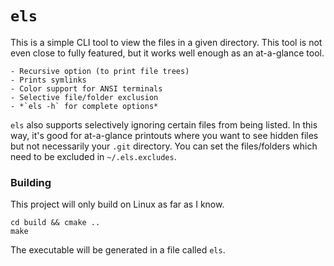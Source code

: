 # `els`

This is a simple CLI tool to view the files in a given directory. This tool is not even close to fully featured, but it works well enough as an at-a-glance tool.

	- Recursive option (to print file trees)
	- Prints symlinks
	- Color support for ANSI terminals
	- Selective file/folder exclusion
	- *`els -h` for complete options*

`els` also supports selectively ignoring certain files from being listed. In this way, it's good for at-a-glance printouts where you want to see hidden files but not necessarily your `.git` directory. You can set the files/folders which need to be excluded in `~/.els.excludes`.

### Building

This project will only build on Linux as far as I know.

```
cd build && cmake ..
make
```

The executable will be generated in a file called `els`.
